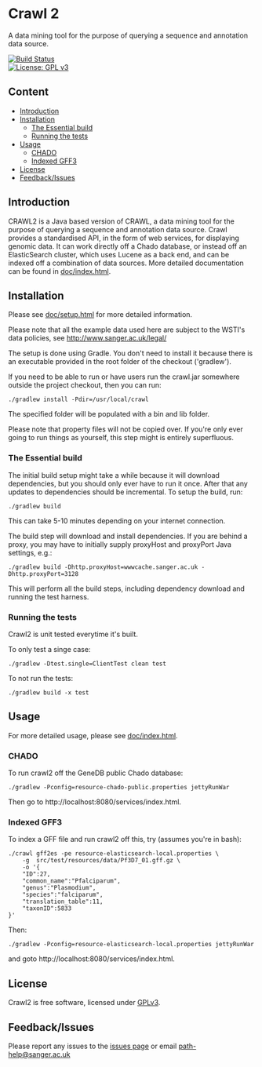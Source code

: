 # Crawl 2
A data mining tool for the purpose of querying a sequence and annotation data source.

[![Build Status](https://travis-ci.org/sanger-pathogens/crawl2.svg?branch=master)](https://travis-ci.org/sanger-pathogens/crawl2)  
[![License: GPL v3](https://img.shields.io/badge/License-GPL%20v3-brightgreen.svg)](https://github.com/sanger-pathogens/crawl2/blob/master/LICENSE)

## Content
  * [Introduction](#introduction)
  * [Installation](#installation)
    * [The Essential build](#the-essential-build)
    * [Running the tests](#running-the-tests)
  * [Usage](#usage)
    * [CHADO](#chado)
    * [Indexed GFF3](#indexed-gff3)
  * [License](#license)
  * [Feedback/Issues](#feedbackissues)

## Introduction
CRAWL2 is a Java based version of CRAWL, a data mining tool for the purpose of querying a sequence and annotation data source. Crawl provides a standardised API, in the form of web services, for displaying genomic data. It can work directly off a Chado database, or instead off an ElasticSearch cluster, which uses Lucene as a back end, and can be indexed off a combination of data sources. More detailed documentation can be found in [doc/index.html](https://github.com/sanger-pathogens/crawl2/blob/master/doc/index.html).

## Installation
Please see [doc/setup.html](https://github.com/sanger-pathogens/crawl2/blob/master/doc/setup.html) for more detailed information.

Please note that all the example data used here are subject to the WSTI's data policies, see http://www.sanger.ac.uk/legal/

The setup is done using Gradle. You don't need to install it because there is an executable provided in the root folder of the checkout ('gradlew').

If you need to be able to run or have users run the crawl.jar somewhere outside the project checkout, then you can run:

```
./gradlew install -Pdir=/usr/local/crawl
```

The specified folder will be populated with a bin and lib folder.

Please note that property files will not be copied over. If you're only ever going to run things as yourself, this step might is entirely superfluous.

### The Essential build

The initial build setup might take a while because it will download dependencies, but you should only ever have to run it once. After that any updates to dependencies should be incremental. To setup the build, run: 

```
./gradlew build
```

This can take 5-10 minutes depending on your internet connection.

The build step will download and install dependencies. If you are behind a proxy, you may have to initially supply proxyHost and proxyPort Java settings, e.g.:

```
./gradlew build -Dhttp.proxyHost=wwwcache.sanger.ac.uk -Dhttp.proxyPort=3128 
```

This will perform all the build steps, including dependency download and running the test harness.

### Running the tests

Crawl2 is unit tested everytime it's built.

To only test a singe case:

```
./gradlew -Dtest.single=ClientTest clean test
```

To not run the tests:

```
./gradlew build -x test
```

## Usage
For more detailed usage, please see [doc/index.html](https://github.com/sanger-pathogens/crawl2/blob/master/doc/index.html).

### CHADO

To run crawl2 off the GeneDB public Chado database:

```
./gradlew -Pconfig=resource-chado-public.properties jettyRunWar
```

Then go to http://localhost:8080/services/index.html.

### Indexed GFF3

To index a GFF file and run crawl2 off this, try (assumes you're in bash):

```
./crawl gff2es -pe resource-elasticsearch-local.properties \
    -g  src/test/resources/data/Pf3D7_01.gff.gz \
    -o '{
    "ID":27,
    "common_name":"Pfalciparum",
    "genus":"Plasmodium",
    "species":"falciparum",
    "translation_table":11,
    "taxonID":5833
}'
```
Then:
```
./gradlew -Pconfig=resource-elasticsearch-local.properties jettyRunWar
```
and goto http://localhost:8080/services/index.html.

## License
Crawl2 is free software, licensed under [GPLv3](https://github.com/sanger-pathogens/crawl2/blob/master/LICENSE).

## Feedback/Issues
Please report any issues to the [issues page](https://github.com/sanger-pathogens/crawl2/issues) or email path-help@sanger.ac.uk